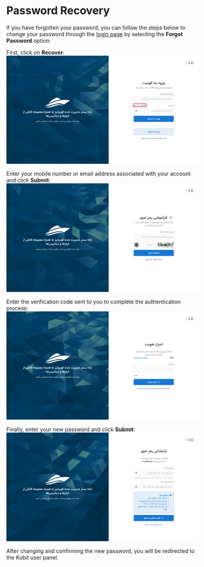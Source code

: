 # Password Recovery

If you have forgotten your password, you can follow the steps below to change your password through the [login page](https://panel.kubit.ir/fa/login/) by selecting the **Forgot Password** option.

First, click on **Recover**:
![Forgot: forgot password](img/forgot-password.png)

Enter your mobile number or email address associated with your account and click **Submit**:
![Account: enter email](img/enter-phone-forgot.png)

Enter the verification code sent to you to complete the authentication process:
![Account: confirm forgot password](img/confirm-forgot-password.png)

Finally, enter your new password and click **Submit**:
![Account: new password](img/enter-new-password.png)

After changing and confirming the new password, you will be redirected to the Kubit user panel.
